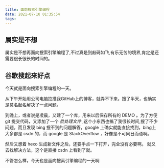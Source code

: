 ```yaml
---
title: 面向搜索引擎编程
date: 2021-07-10 01:35:54
tags:
---
```


## 属实是不想

属实是不想再面向搜索引擎编程了,不过真是到敲码如飞,有乐无苦的境界,肯定是还需要很长很长的时间的。

## 谷歌搜起来好点

今天就是面向搜索引擎编程的一天。

从下午开始用公司电脑拉推我GitHub上的博客，就弄不下来，搜了半天，也确实是莫名起名解决了一点问题。

到晚上，或者说是凌晨，又建了一个库，用来以后保存所有的 DEMO 。为了方便 git 提交代码，又添加了一个 *批处理文件* ,这个小东西也搞了我很长时间,搜了不少问题。而且发现 bing 搜不到的问题解答，google 上确实就能直接找到，bing上大多都是 csdn 的，而 google 是 StackOverflow ，好像是不可同日而语啊。

然后又想着 hexo 生成新文件之后，还要手点一下打开，完全没有必要啊。
就又去找解决方法，这个是直接 csdn 上看到了就。

不管怎么样，今天也是面向搜索引擎编程的一天啊
